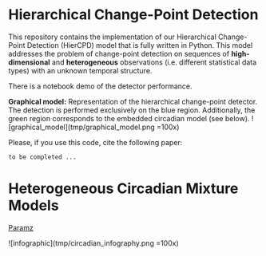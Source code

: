 # Hierarchical Change-Point Detection

This repository contains the implementation of our Hierarchical Change-Point Detection (HierCPD) model that is fully written in Python. This model addresses the problem of change-point detection on sequences of **high-dimensional** and **heterogeneous** observations (i.e. different statistical data types) with an unknown temporal structure.

There is a notebook demo of the detector performance.

**Graphical model:** Representation of the hierarchical change-point detector. The detection is performed exclusively on the blue region. Additionally, the green region corresponds to the embedded circadian model (see below).
![graphical_model](tmp/graphical_model.png =100x)

Please, if you use this code, cite the following paper:
```
to be completed ...
```

# Heterogeneous Circadian Mixture Models

[Paramz](https://github.com/sods/paramz)

![infographic](tmp/circadian_infography.png =100x)
